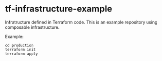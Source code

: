 # tf-infrastructure-example

Infratructure defined in Terraform code. This is an example repository using
composable infrastructure.

Example:

```
cd production
terraform init
terraform apply
```
